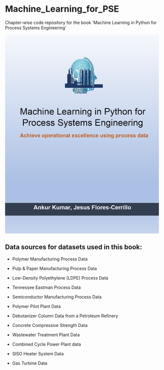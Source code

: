 # Machine_Learning_for_PSE

Chapter-wise code repository for the book 'Machine Learning in Python for Process Systems Engineering'

![](/Images/coverPage.JPG)

## Data sources for datasets used in this book:
- Polymer Manufacturing Process Data  
       
-	Pulp & Paper Manufacturing Process Data
-	Low-Density Polyethylene (LDPE) Process Data
-	Tennessee Eastman Process Data 
-	Semiconductor Manufacturing Process Data 
-	Polymer Pilot Plant Data 
-	Debutanizer Column Data from a Petroleum Refinery
-	Concrete Compressive Strength Data
-	Wastewater Treatment Plant Data
-	Combined Cycle Power Plant data
-	SISO Heater System Data
-	Gas Turbine Data

